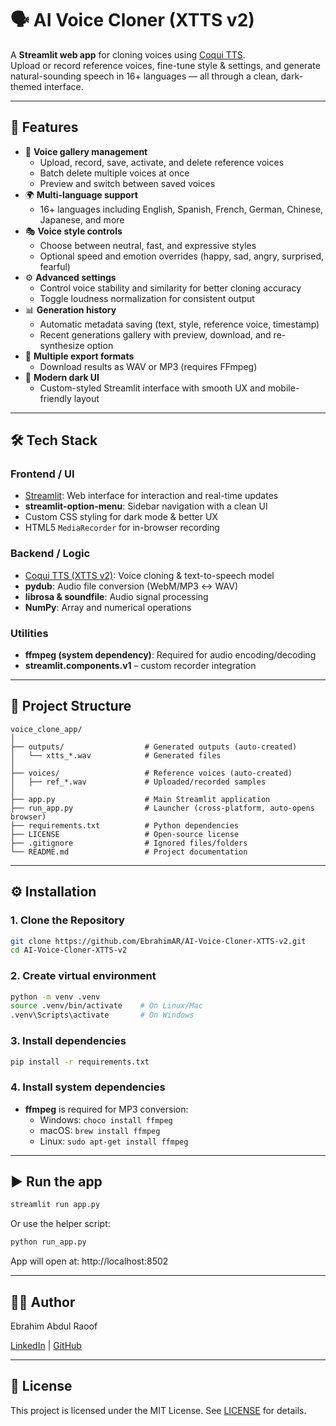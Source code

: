 # 🗣️ AI Voice Cloner (XTTS v2)

A **Streamlit web app** for cloning voices using [Coqui TTS](https://github.com/coqui-ai/TTS).  
Upload or record reference voices, fine-tune style & settings, and generate natural-sounding speech in 16+ languages — all through a clean, dark-themed interface.

---

## 🚀 Features
- 📁 **Voice gallery management** 
  - Upload, record, save, activate, and delete reference voices
  - Batch delete multiple voices at once
  - Preview and switch between saved voices
- 🌍 **Multi-language support** 
  - 16+ languages including English, Spanish, French, German, Chinese, Japanese, and more
- 🎭 **Voice style controls** 
  - Choose between neutral, fast, and expressive styles
  - Optional speed and emotion overrides (happy, sad, angry, surprised, fearful)
- ⚙️ **Advanced settings** 
  - Control voice stability and similarity for better cloning accuracy
  - Toggle loudness normalization for consistent output
- 📊 **Generation history** 
  - Automatic metadata saving (text, style, reference voice, timestamp)
  - Recent generations gallery with preview, download, and re-synthesize option
- 💾 **Multiple export formats** 
  - Download results as WAV or MP3 (requires FFmpeg)
- 🎨 **Modern dark UI** 
  - Custom-styled Streamlit interface with smooth UX and mobile-friendly layout

---

## 🛠 Tech Stack
### **Frontend / UI**
  - [Streamlit](https://streamlit.io/): Web interface for interaction and real-time updates
  - **streamlit-option-menu**: Sidebar navigation with a clean UI
  - Custom CSS styling for dark mode & better UX
  - HTML5 `MediaRecorder` for in-browser recording

### **Backend / Logic**
  - [Coqui TTS (XTTS v2)](https://github.com/coqui-ai/TTS): Voice cloning & text-to-speech model
  - **pydub**: Audio file conversion (WebM/MP3 ↔ WAV)
  - **librosa & soundfile**: Audio signal processing
  - **NumPy**: Array and numerical operations

### **Utilities**
  - **ffmpeg (system dependency)**: Required for audio encoding/decoding
  - **streamlit.components.v1** – custom recorder integration

---

## 📂 Project Structure
    voice_clone_app/
    │
    ├── outputs/                  # Generated outputs (auto-created)
    │   └── xtts_*.wav            # Generated files
    │
    ├── voices/                   # Reference voices (auto-created)
    │   ├── ref_*.wav             # Uploaded/recorded samples
    │
    ├── app.py                    # Main Streamlit application
    ├── run_app.py                # Launcher (cross-platform, auto-opens browser)
    ├── requirements.txt          # Python dependencies
    ├── LICENSE                   # Open-source license
    ├── .gitignore                # Ignored files/folders
    └── README.md                 # Project documentation


---

## ⚙️ Installation

### **1. Clone the Repository**
```bash
git clone https://github.com/EbrahimAR/AI-Voice-Cloner-XTTS-v2.git
cd AI-Voice-Cloner-XTTS-v2
```

### **2. Create virtual environment**
```bash
python -m venv .venv
source .venv/bin/activate    # On Linux/Mac
.venv\Scripts\activate       # On Windows
```

### **3. Install dependencies**
```bash
pip install -r requirements.txt
```

### **4. Install system dependencies**
- **ffmpeg** is required for MP3 conversion:
  - Windows: `choco install ffmpeg`
  - macOS: `brew install ffmpeg`
  - Linux: `sudo apt-get install ffmpeg`

---

## ▶️ Run the app

```bash
streamlit run app.py
```

Or use the helper script:

```bash
python run_app.py
```
App will open at: http://localhost:8502

---

## 👨‍💻 Author
Ebrahim Abdul Raoof

[LinkedIn](https://www.linkedin.com/in/ebrahim-ar/) | [GitHub](https://github.com/EbrahimAR)

---

## 📜 License
This project is licensed under the MIT License. See [LICENSE](https://github.com/EbrahimAR/AI-Voice-Cloner-XTTS-v2/blob/main/LICENSE) for details.
